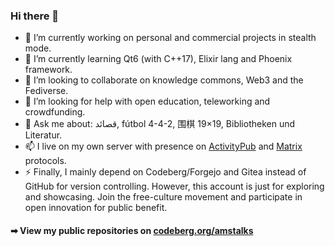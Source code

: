 ### Hi there 👋

- 🔭 I’m currently working on personal and commercial projects in stealth mode.
- 🌱 I’m currently learning Qt6 (with C++17), Elixir lang and Phoenix framework.
- 👯 I’m looking to collaborate on knowledge commons, Web3 and the Fediverse.
- 🤔 I’m looking for help with open education, teleworking and crowdfunding.
- 💬 Ask me about: قصائد, fútbol 4-4-2, 围棋 19×19, Bibliotheken und Literatur.
- 📫 I live on my own server with presence on [ActivityPub](https://mastodon.social/@amstalks) and [Matrix](https://matrix.to/#/@amstalks:matrix.org) protocols.
- ⚡ Finally, I mainly depend on Codeberg/Forgejo and Gitea instead of GitHub for version controlling. However, this account is just for exploring and showcasing. Join the free-culture movement and participate in open innovation for public benefit.

#### ➡ View my public repositories on <a target="_blank" rel="noopener noreferrer" href="https://codeberg.org/amstalks">codeberg.org/amstalks</a>
